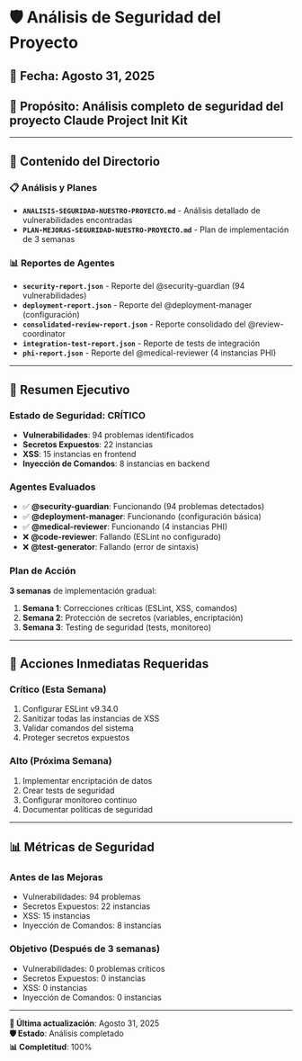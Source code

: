 # 🛡️ **Análisis de Seguridad del Proyecto**

## 📅 **Fecha**: Agosto 31, 2025
## 🎯 **Propósito**: Análisis completo de seguridad del proyecto Claude Project Init Kit

---

## 📁 **Contenido del Directorio**

### **📋 Análisis y Planes**
- **`ANALISIS-SEGURIDAD-NUESTRO-PROYECTO.md`** - Análisis detallado de vulnerabilidades encontradas
- **`PLAN-MEJORAS-SEGURIDAD-NUESTRO-PROYECTO.md`** - Plan de implementación de 3 semanas

### **📊 Reportes de Agentes**
- **`security-report.json`** - Reporte del @security-guardian (94 vulnerabilidades)
- **`deployment-report.json`** - Reporte del @deployment-manager (configuración)
- **`consolidated-review-report.json`** - Reporte consolidado del @review-coordinator
- **`integration-test-report.json`** - Reporte de tests de integración
- **`phi-report.json`** - Reporte del @medical-reviewer (4 instancias PHI)

---

## 🎯 **Resumen Ejecutivo**

### **Estado de Seguridad: CRÍTICO**
- **Vulnerabilidades**: 94 problemas identificados
- **Secretos Expuestos**: 22 instancias
- **XSS**: 15 instancias en frontend
- **Inyección de Comandos**: 8 instancias en backend

### **Agentes Evaluados**
- ✅ **@security-guardian**: Funcionando (94 problemas detectados)
- ✅ **@deployment-manager**: Funcionando (configuración básica)
- ✅ **@medical-reviewer**: Funcionando (4 instancias PHI)
- ❌ **@code-reviewer**: Fallando (ESLint no configurado)
- ❌ **@test-generator**: Fallando (error de sintaxis)

### **Plan de Acción**
**3 semanas** de implementación gradual:
1. **Semana 1**: Correcciones críticas (ESLint, XSS, comandos)
2. **Semana 2**: Protección de secretos (variables, encriptación)
3. **Semana 3**: Testing de seguridad (tests, monitoreo)

---

## 🚨 **Acciones Inmediatas Requeridas**

### **Crítico (Esta Semana)**
1. Configurar ESLint v9.34.0
2. Sanitizar todas las instancias de XSS
3. Validar comandos del sistema
4. Proteger secretos expuestos

### **Alto (Próxima Semana)**
1. Implementar encriptación de datos
2. Crear tests de seguridad
3. Configurar monitoreo continuo
4. Documentar políticas de seguridad

---

## 📊 **Métricas de Seguridad**

### **Antes de las Mejoras**
- Vulnerabilidades: 94 problemas
- Secretos Expuestos: 22 instancias
- XSS: 15 instancias
- Inyección de Comandos: 8 instancias

### **Objetivo (Después de 3 semanas)**
- Vulnerabilidades: 0 problemas críticos
- Secretos Expuestos: 0 instancias
- XSS: 0 instancias
- Inyección de Comandos: 0 instancias

---

**📅 Última actualización**: Agosto 31, 2025  
**🛡️ Estado**: Análisis completado  
**📊 Completitud**: 100%
